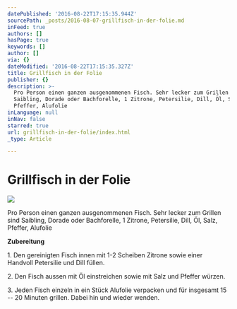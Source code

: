 ```yaml
---
datePublished: '2016-08-22T17:15:35.944Z'
sourcePath: _posts/2016-08-07-grillfisch-in-der-folie.md
inFeed: true
authors: []
hasPage: true
keywords: []
author: []
via: {}
dateModified: '2016-08-22T17:15:35.327Z'
title: Grillfisch in der Folie
publisher: {}
description: >-
  Pro Person einen ganzen ausgenommenen Fisch. Sehr lecker zum Grillen sind
  Saibling, Dorade oder Bachforelle, 1 Zitrone, Petersilie, Dill, Öl, Salz,
  Pfeffer, Alufolie
inLanguage: null
inNav: false
starred: true
url: grillfisch-in-der-folie/index.html
_type: Article

---
```

# Grillfisch in der Folie
![](https://the-grid-user-content.s3-us-west-2.amazonaws.com/26b0131f-ef10-404d-9db9-bf6928bad2b1.jpg)

Pro Person einen ganzen ausgenommenen Fisch. Sehr lecker zum Grillen sind Saibling, Dorade oder Bachforelle, 1 Zitrone, Petersilie, Dill, Öl, Salz, Pfeffer, Alufolie

**Zubereitung**

1\. Den gereinigten Fisch innen mit 1-2 Scheiben Zitrone sowie einer Handvoll Petersilie und Dill füllen.

2\. Den Fisch aussen mit Öl einstreichen sowie mit Salz und Pfeffer würzen.

3\. Jeden Fisch einzeln in ein Stück Alufolie verpacken und für insgesamt 15 -- 20 Minuten grillen. Dabei hin und wieder wenden.
